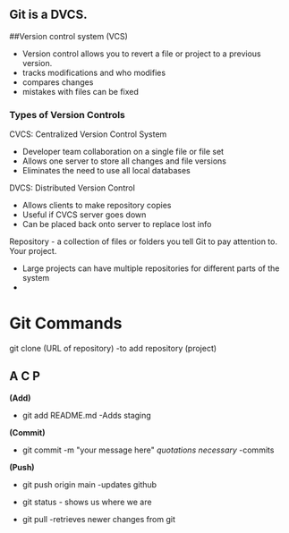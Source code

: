 ## Git is a DVCS. 




##Version control system (VCS)
 - Version control allows you to revert a file or project to a previous version.
 - tracks modifications and who modifies
 - compares changes
 - mistakes with files can be fixed
 
### Types of Version Controls
 CVCS: Centralized Version Control System
  - Developer team collaboration on a single file or file set
  - Allows one server to store all changes and file versions
  - Eliminates the need to use all local databases
 
 DVCS: Distributed Version Control
  - Allows clients to make repository copies
  - Useful if CVCS server goes down
  - Can be placed back onto server to replace lost info
 
 

Repository - a collection of files or folders you tell Git to pay attention to. Your project.  
  * Large projects can have multiple repositories for different parts of the system
  *


# Git Commands

git clone (URL of repository) -to add repository (project) 
 
 ## A C P
  **(Add)**  
   * git add README.md -Adds staging 
 
  **(Commit)** 
   * git commit -m "your message here" *quotations necessary* -commits
 
  **(Push)**  
   * git push origin main -updates github


 * git status - shows us where we are
 * git pull -retrieves newer changes from git

